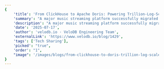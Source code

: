 ```yaml
---
{
    'title': 'From ClickHouse to Apache Doris: Powering Trillion-Log-Scale Analytics at a Leading Music Streaming Service',
    'summary': "A major music streaming platform successfully migrated its massive 2PB log analytics from ClickHouse to Apache Doris, achieving up to 7x faster searches, 30% lower P99 query latency, 2.5x higher concurrency, and significant operational savings.",
    'description': "A major music streaming platform successfully migrated its massive 2PB log analytics from ClickHouse to Apache Doris, achieving up to 7x faster searches, 30% lower P99 query latency, 2.5x higher concurrency, and significant operational savings.",
    'date': '2025-07-17',
    'author': 'velodb.io · VeloDB Engineering Team',
    'externalLink': 'https://www.velodb.io/blog/1429',
    'tags': ['Tech Sharing'],
    'picked': "true",
    'order': "1",
    "image": '/images/blogs/from-clickhouse-to-doris-trillion-log-scale-analytics.jpg'
}
---
```

